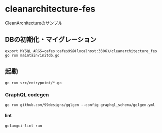 # cleanarchitecture-fes
CleanArchitectureのサンプル

## DBの初期化・マイグレーション
```
export MYSQL_ARGS=cafes:cafes99@(localhost:3306)/cleanarchitecture_fes
go run maintain/initdb.go
```

## 起動

```
go run src/entrypoint/*.go
```

### GraphQL codegen

```
go run github.com/99designs/gqlgen --config graphql_schema/gqlgen.yml
```

#### lint
```
golangci-lint run
```
